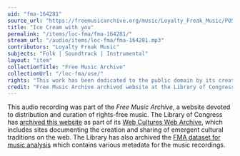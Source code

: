 ```yaml
---
uid: "fma-164281"
source_url: "https://freemusicarchive.org/music/Loyalty_Freak_Music/POSITIVE_ATTITUDE_/Loyalty_Freak_Music_-_POSITIVE_ATTITUDE__-_05_Ice_Cream_with_you"
title: "Ice Cream with you"
permalink: "/items/loc-fma/fma-164281/"
stream_url: "/audio/items/loc-fma/fma-164281.mp3"
contributors: "Loyalty Freak Music"
subjects: "Folk | Soundtrack | Instrumental"
layout: "item"
collectionTitle: "Free Music Archive"
collectionUrl: "/loc-fma/use/"
rights: "This work has been dedicated to the public domain by its creator, thus is free to use and reuse without restriction. You can copy, modify, distribute and perform the work, even for commercial purposes, all without asking permission. Attribution is recommended but not required."
credit: "Free Music Archive archived website at the Library of Congress, Web Archives Division."
---
```


This audio recording was part of the _Free Music Archive_, a website devoted to distribution and curation of rights-free music. The Library of Congress has [archived this website](https://www.loc.gov/item/lcwaN0026492/) as part of its [Web Cultures Web Archive](https://www.loc.gov/collections/web-cultures-web-archive/about-this-collection/), which includes sites documenting the creation and sharing of emergent cultural traditions on the web. The Library has also archived the [FMA dataset for music analysis](https://catalog.loc.gov/vwebv/search?searchCode=LCCN&searchArg=2018655052&searchType=1&permalink=y) which contains various metadata for the music recordings.